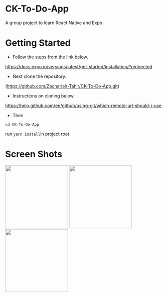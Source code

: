 # CK-To-Do-App
A group project to learn React Native and Expo. 
# Getting Started
* Follow the steps from the link below.

https://docs.expo.io/versions/latest/get-started/installation/?redirected

* Next clone the repository. 

(https://github.com/Zachariah-Tahir/CK-To-Do-App.git)

* Instructions on cloning below.

https://help.github.com/en/github/using-git/which-remote-url-should-i-use

* Then

`cd CK-To-Do-App`

run `yarn install`in project root 


# Screen Shots

<img src="https://user-images.githubusercontent.com/45278248/70763429-40fa0c80-1d11-11ea-9696-2e7641669c35.png" width="200">

 <img src="https://user-images.githubusercontent.com/45278248/70763820-b4504e00-1d12-11ea-957d-cd173dd02709.png" width="200">

 <img src="https://user-images.githubusercontent.com/45278248/70763889-ef528180-1d12-11ea-8383-27e7a3bce9f8.png" width="200">
